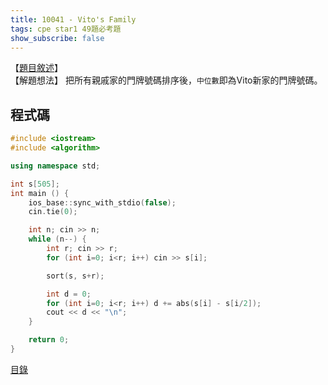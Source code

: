```yaml
---
title: 10041 - Vito's Family
tags: cpe star1 49題必考題
show_subscribe: false
---
```


<!--more-->

【[題目敘述]】  
【解題想法】 把所有親戚家的門牌號碼排序後，`中位數`即為Vito新家的門牌號碼。

程式碼
------
```c++
#include <iostream>
#include <algorithm>

using namespace std;

int s[505];
int main () {
    ios_base::sync_with_stdio(false);
    cin.tie(0);

    int n; cin >> n;
    while (n--) {
        int r; cin >> r;
        for (int i=0; i<r; i++) cin >> s[i];

        sort(s, s+r);

        int d = 0;
        for (int i=0; i<r; i++) d += abs(s[i] - s[i/2]);
        cout << d << "\n";
    }

    return 0;
}
```

[目錄](/2022/08/02/front-page.html)

[題目敘述]:https://onlinejudge.org/index.php?option=com_onlinejudge&Itemid=8&category=12&page=show_problem&problem=982